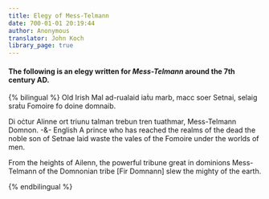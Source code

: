 ```yaml
---
title: Elegy of Mess-Telmann
date: 700-01-01 20:19:44
author: Anonymous
translator: John Koch
library_page: true
---
```


#### The following is an elegy written for *Mess-Telmann* around the 7th century AD.

{% bilingual %}
Old Irish
Mal ad-rualaid iaṫu marb,
macc soer Setnai,
selaig sraṫu Fomoire
fo doine domnaib.

Di oċtur Alinne
ort triunu talman
trebun tren tuathmar,
Mess-Telmann Domnon.
-&-
English
A prince who has reached the realms of the dead
the noble son of Setnae
laid waste the vales of the Fomoire
under the worlds of men.

From the heights of Ailenn,
the powerful tribune great in dominions Mess-Telmann
of the Domnonian tribe [Fir Domnann]
slew the mighty of the earth. 

{% endbilingual %}